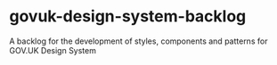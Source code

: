 # govuk-design-system-backlog
A backlog for the development of styles, components and patterns for GOV.UK Design System
